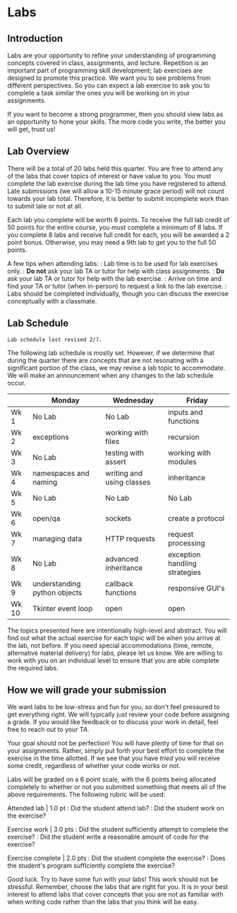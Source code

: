 Labs
============================

## Introduction

Labs are your opportunity to refine your understanding of programming concepts covered in class, assignments, and lecture. Repetition is an important part of programming skill development; lab exercises are designed to promote this practice. We want you to see problems from different perspectives. So you can expect a lab exercise to ask you to complete a task similar the ones you will be working on in your assignments.

If you want to become a strong programmer, then you should view labs as an opportunity to hone your skills. The more code you write, the better you will get, trust us! 

## Lab Overview

There will be a total of 20 labs held this quarter. You are free to attend any of the labs that cover topics of interest or have value to you. You must complete the lab exercise during the lab time you have registered to attend. Late submissions (we will allow a 10-15 minute grace period) will not count towards your lab total. Therefore, it is better to submit incomplete work than to submit late or not at all.

Each lab you complete will be worth 6 points. To receive the full lab credit of 50 points for the entire course, you must complete a minimum of 8 labs. If you complete 8 labs and receive full credit for each, you will be awarded a 2 point bonus. Otherwise, you may need a 9th lab to get you to the full 50 points.

A few tips when attending labs:
: Lab time is to be used for lab exercises only.
: __Do not__ ask your lab TA or tutor for help with class assignments.
: __Do__ ask your lab TA or tutor for help with the lab exercise.
: Arrive on time and find your TA or tutor (when in-person) to request a link to the lab exercise.
: Labs should be completed individually, though you can discuss the exercise conceptually with a classmate.

## Lab Schedule

```{note}
Lab schedule last revised 2/7.
```

The following lab schedule is mostly set. However, if we determine that during the quarter there are concepts that are not resonating with a significant portion of the class, we may revise a lab topic to accommodate. We will make an announcement when any changes to the lab schedule occur.

|          | Monday | Wednesday | Friday |
| -------- | --------- | --------- |--------- |
| Wk 1 | No Lab | No Lab | inputs and functions|
| Wk 2 | exceptions | working with files | recursion |
| Wk 3 | No Lab | testing with assert | working with modules |
| Wk 4 | namespaces and naming | writing and using classes | inheritance |
| Wk 5 | No Lab | No Lab | No Lab|
| Wk 6 | open/qa | sockets | create a protocol |
| Wk 7 | managing data | HTTP requests | request processing | 
| Wk 8 | No Lab | advanced inheritance | exception handling strategies | 
| Wk 9 | understanding python objects | callback functions | responsive GUI's |
| Wk 10 | Tkinter event loop | open | open

The topics presented here are intentionally high-level and abstract. You will find out what the actual exercise for each topic will be when you arrive at the lab, not before. If you need special accommodations (time, remote, alternative material delivery) for labs, please let us know. We are willing to work with you on an individual level to ensure that you are able complete the required labs.

## How we will grade your submission
												
We want labs to be low-stress and fun for you, so don't feel pressured to get everything right. We will typically just review your code before assigning a grade. If you would like feedback or to discuss your work in detail, feel free to reach out to your TA. 

Your goal should not be perfection! You will have plenty of time for that on your assignments. Rather, simply put forth your best effort to complete the exercise in the time allotted. If we see that you have _tried_ you will receive some credit, regardless of whether your code works or not.

Labs will be graded on a 6 point scale, with the 6 points being allocated completely to whether or not you submitted something that meets all of the above requirements. The following rubric will be used:

Attended lab | 1.0 pt
: Did the student attend lab?
: Did the student work on the exercise?

Exercise work | 3.0 pts
: Did the student sufficiently attempt to complete the exercise?
: Did the student write a reasonable amount of code for the exercise?

Exercise complete | 2.0 pts
: Did the student complete the exercise?
: Does the student's program sufficiently complete the exercise?

Good luck. Try to have some fun with your labs! This work should not be stressful. Remember, choose the labs that are right for you. It is in your best interest to attend labs that cover concepts that you are not as familiar with when writing code rather than the labs that you think will be easy.

